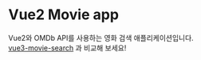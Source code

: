 # Vue2 Movie app

Vue2와 OMDb API를 사용하는 영화 검색 애플리케이션입니다.<br>
[vue3-movie-search](https://github.com/ohminkwon/vue3-movie-search) 과 비교해 보세요!
